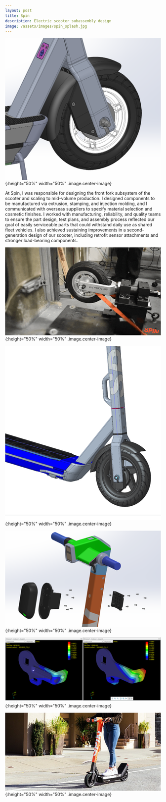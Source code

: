 ```yaml
---
layout: post
title: Spin
description: Electric scooter subassembly design
image: /assets/images/spin_splash.jpg
---
```



![spin_s100t](/assets/images/spin_s100t.PNG){:height="50%" width="50%" .image.center-image}

At Spin, I was responsible for designing the front fork subsystem of the scooter and scaling to mid-volume production. I designed components to be manufactured via extrusion, stamping, and injection molding, and I communicated with overseas suppliers to specify material selection and cosmetic finishes. I worked with manufacturing, reliability, and quality teams to ensure the part design, test plans, and assembly process reflected our goal of easily serviceable parts that could withstand daily use as shared fleet vehicles. I also achieved sustaining improvements in a second-generation design of our scooter, including retrofit sensor attachments and stronger load-bearing components. 
 
![spin_impact](/assets/images/spin_impact.gif){:height="50%" width="50%" .image.center-image}

![spin_pegasus](/assets/images/spin_pegasus.PNG){:height="50%" width="50%" .image.center-image}

![spin_pathpilot](/assets/images/spin_pathpilot.PNG){:height="50%" width="50%" .image.center-image}

![spin_brake_fea](/assets/images/spin_brake_fea.PNG){:height="50%" width="50%" .image.center-image}

![spin_splash](/assets/images/spin_splash.jpg){:height="50%" width="50%" .image.center-image}
